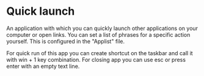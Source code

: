 # Quick launch
An application with which you can quickly launch
other applications on your computer or open links.
You can set a list of phrases for a specific
action yourself. This is configured in the "Applist" file.

For quick run of this app you can create shortcut
on the taskbar and call it with win + 1 key combination.
For closing app you can use esc or press enter with an empty text line.
